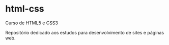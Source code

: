 # html-css
 Curso de HTML5 e CSS3

Repositório dedicado aos estudos para desenvolvimento de sites e páginas web.
